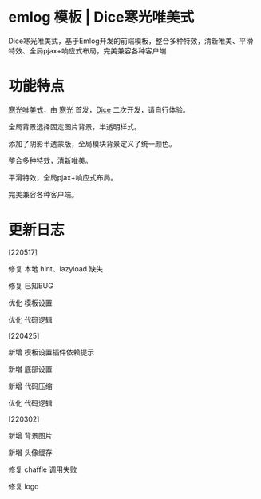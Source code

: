 # emlog 模板 | Dice寒光唯美式

Dice寒光唯美式，基于Emlog开发的前端模板，整合多种特效，清新唯美、平滑特效、全局pjax+响应式布局，完美兼容各种客户端

# 功能特点

[寒光唯美式](http://www.emlog.net/template/730)，由 [寒光](https://dxoca.cn "Dxoca") 首发，[Dice](http://blog.52linglong.com "Dice") 二次开发，请自行体验。

全局背景选择固定图片背景，半透明样式。

添加了阴影半透蒙版，全局模块背景定义了统一颜色。

整合多种特效，清新唯美。

平滑特效，全局pjax+响应式布局。

完美兼容各种客户端。

# 更新日志

[220517]

修复 本地 hint、lazyload 缺失

修复 已知BUG

优化 模板设置

优化 代码逻辑

[220425]

新增 模板设置插件依赖提示

新增 底部设置

新增 代码压缩

优化 代码逻辑

[220302]

新增 背景图片

新增 头像缓存

修复 chaffle 调用失败

修复 logo